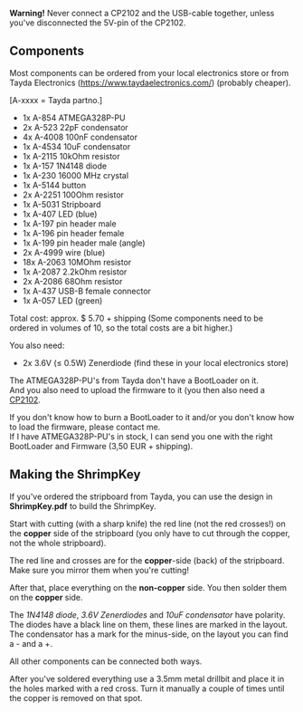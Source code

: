 ﻿**Warning!**
Never connect a CP2102 and the USB-cable together,
unless you've disconnected the 5V-pin of the CP2102.

Components
----------

Most components can be ordered from your local electronics store or from Tayda Electronics (https://www.taydaelectronics.com/) (probably cheaper).

[A-xxxx = Tayda partno.]

* 1x  A-854	ATMEGA328P-PU
* 2x  A-523	22pF condensator
* 4x  A-4008	100nF condensator
* 1x  A-4534	10uF condensator
* 1x  A-2115	10kOhm resistor
* 1x  A-157	1N4148 diode
* 1x  A-230	16000 MHz crystal
* 1x  A-5144	button
* 2x  A-2251	100Ohm resistor
* 1x  A-5031	Stripboard
* 1x  A-407	LED (blue)
* 1x  A-197	pin header male
* 1x  A-196	pin header female
* 1x  A-199	pin header male (angle)
* 2x  A-4999	wire (blue)
* 18x A-2063	10MOhm resistor
* 1x  A-2087	2.2kOhm resistor
* 2x  A-2086	68Ohm resistor
* 1x  A-437	USB-B female connector
* 1x  A-057	LED (green)

Total cost: approx. $ 5.70 + shipping (Some components need to be ordered in volumes of 10, so the total costs are a bit higher.)

You also need:
* 2x 		3.6V (≤ 0.5W) Zenerdiode (find these in your local electronics store)


The ATMEGA328P-PU's from Tayda don't have a BootLoader on it.  
And you also need to upload the firmware to it (you then also need a [CP2102](http://www.aliexpress.com/item/New-Shop-Sale-5pcs-lot-CP2102-Serial-Converter-USB-2-0-To-TTL-UART-6PIN-Module/623537804.html).

If you don't know how to burn a BootLoader to it and/or you don't know how to load the firmware, please contact me.  
If I have ATMEGA328P-PU's in stock, I can send you one with the right BootLoader and Firmware (3,50 EUR + shipping).


Making the ShrimpKey
--------------------

If you've ordered the stripboard from Tayda, you can use the design in **ShrimpKey.pdf** to build the ShrimpKey.

Start with cutting (with a sharp knife) the red line (not the red crosses!) on the **copper** side of the stripboard (you only have to cut through the copper, not the whole stripboard).

The red line and crosses are for the **copper**-side (back) of the stripboard. Make sure you mirror them when you're cutting!

After that, place everything on the **non-copper** side. You then solder them on the **copper** side.

The *1N4148 diode*, *3.6V Zenerdiodes* and *10uF condensator* have polarity.  
The diodes have a black line on them, these lines are marked in the layout.  
The condensator has a mark for the minus-side, on the layout you can find a - and a +.

All other components can be connected both ways.

After you've soldered everything use a 3.5mm metal drillbit and place it in the holes marked with a red cross. Turn it manually a couple of times until the copper is removed on that spot.

